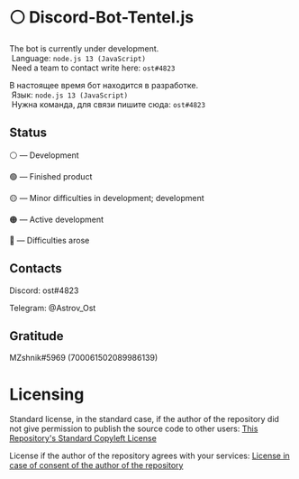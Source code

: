  # ⚪ Discord-Bot-Tentel.js

 The bot is currently under development. 
  Language: `node.js 13 (JavaScript)` 
  Need a team to contact write here: `ost#4823` 
  
 В настоящее время бот находится в разработке. 
  Язык: `node.js 13 (JavaScript)` 
  Нужна команда, для связи пишите сюда: `ost#4823`

## Status

⚪ — Development

🟢 — Finished product

🟡 — Minor difficulties in development; development

🟠 — Active development

🔴 — Difficulties arose

## Contacts

 Discord: ost#4823

 Telegram: @Astrov_Ost

## Gratitude

MZshnik#5969 (700061502089986139)

# Licensing
Standard license, in the standard case, if the author of the repository did not give permission to publish the source code to other users:
[This Repository's Standard Copyleft License](https://github.com/astrov-ost/Discord-Bot-Tentel.js/blob/main/LICENSE.md)

License if the author of the repository agrees with your services:
[License in case of consent of the author of the repository](https://github.com/astrov-ost/Discord-Bot-Tentel.js/blob/main/LICENSE)
